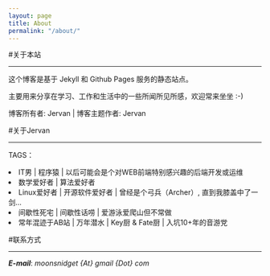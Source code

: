 ```yaml
---
layout: page
title: About
permalink: "/about/"
---
```


#关于本站
___

这个博客是基于 Jekyll 和 Github Pages 服务的静态站点。		

主要用来分享在学习、工作和生活中的一些所闻所见所感，欢迎常来坐坐 :-)		

博客所有者: Jervan | 博客主题作者: Jervan		

#关于Jervan
___

TAGS：

<li>IT男 | 程序猿 | 以后可能会是个对WEB前端特别感兴趣的后端开发或运维</li>

<li>数学爱好者 | 算法爱好者</li>

<li>Linux爱好者 | 开源软件爱好者 | 曾经是个弓兵（Archer）, 直到我膝盖中了一剑...</li>

<li>间歇性死宅 | 间歇性话唠 | 爱游泳爱爬山但不常做</li>

<li>常年混迹于AB站 | 万年潜水 | Key厨 & Fate厨 | 入坑10+年的音游党</li>

    

#联系方式
___

___E-mail___: _moonsnidget {At} gmail {Dot} com_